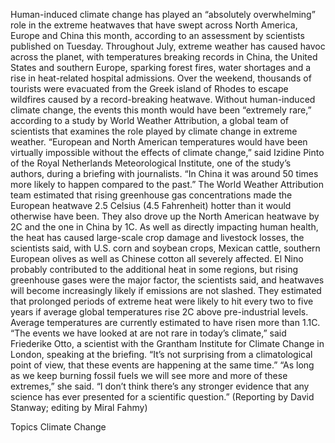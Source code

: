 Human-induced climate change has played an “absolutely overwhelming” role in the extreme heatwaves that have swept across North America, Europe and China this month, according to an assessment by scientists published on Tuesday.
Throughout July, extreme weather has caused havoc across the planet, with temperatures breaking records in China, the United States and southern Europe, sparking forest fires, water shortages and a rise in heat-related hospital admissions.
Over the weekend, thousands of tourists were evacuated from the Greek island of Rhodes to escape wildfires caused by a record-breaking heatwave.
Without human-induced climate change, the events this month would have been “extremely rare,” according to a study by World Weather Attribution, a global team of scientists that examines the role played by climate change in extreme weather.
“European and North American temperatures would have been virtually impossible without the effects of climate change,” said Izidine Pinto of the Royal Netherlands Meteorological Institute, one of the study’s authors, during a briefing with journalists. “In China it was around 50 times more likely to happen compared to the past.”
The World Weather Attribution team estimated that rising greenhouse gas concentrations made the European heatwave 2.5 Celsius (4.5 Fahrenheit) hotter than it would otherwise have been. They also drove up the North American heatwave by 2C and the one in China by 1C.
As well as directly impacting human health, the heat has caused large-scale crop damage and livestock losses, the scientists said, with U.S. corn and soybean crops, Mexican cattle, southern European olives as well as Chinese cotton all severely affected.
El Nino probably contributed to the additional heat in some regions, but rising greenhouse gases were the major factor, the scientists said, and heatwaves will become increasingly likely if emissions are not slashed.
They estimated that prolonged periods of extreme heat were likely to hit every two to five years if average global temperatures rise 2C above pre-industrial levels. Average temperatures are currently estimated to have risen more than 1.1C.
“The events we have looked at are not rare in today’s climate,” said Friederike Otto, a scientist with the Grantham Institute for Climate Change in London, speaking at the briefing. “It’s not surprising from a climatological point of view, that these events are happening at the same time.”
“As long as we keep burning fossil fuels we will see more and more of these extremes,” she said. “I don’t think there’s any stronger evidence that any science has ever presented for a scientific question.”
(Reporting by David Stanway; editing by Miral Fahmy)

Topics
Climate Change
